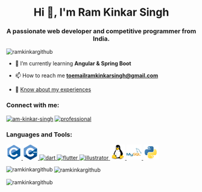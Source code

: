 <h1 align="center">Hi 👋, I'm Ram Kinkar Singh</h1>
<h3 align="center">A passionate web developer and competitive programmer from India.</h3>

<p align="left"> <img src="https://komarev.com/ghpvc/?username=ramkinkargithub&label=Profile%20views&color=0e75b6&style=flat" alt="ramkinkargithub" /> </p>

- 🌱 I’m currently learning **Angular & Spring Boot**

- 📫 How to reach me **toemailramkinkarsingh@gmail.com**

- 📄 [Know about my experiences](https://docs.google.com/document/d/18-P82sjKsmzne0wCWygR5aON2TtwjsJxJIXyW-QNdew/edit)

<h3 align="left">Connect with me:</h3>
<p align="left">
<a href="https://www.linkedin.com/in/ram-kinkar-singh/" target="blank"><img align="center" src="https://raw.githubusercontent.com/rahuldkjain/github-profile-readme-generator/master/src/images/icons/Social/linked-in-alt.svg" alt="am-kinkar-singh" height="30" width="40" /></a>
<a href="https://codeforces.com/profile/Nufreq" target="blank"><img align="center" src="https://raw.githubusercontent.com/rahuldkjain/github-profile-readme-generator/master/src/images/icons/Social/codeforces.svg" alt="professional" height="30" width="40" /></a>
</p>

<h3 align="left">Languages and Tools:</h3>
<p align="left"> <a href="https://www.cprogramming.com/" target="_blank" rel="noreferrer"> <img src="https://raw.githubusercontent.com/devicons/devicon/master/icons/c/c-original.svg" alt="c" width="40" height="40"/> </a> <a href="https://www.w3schools.com/cpp/" target="_blank" rel="noreferrer"> <img src="https://raw.githubusercontent.com/devicons/devicon/master/icons/cplusplus/cplusplus-original.svg" alt="cplusplus" width="40" height="40"/> </a> <a href="https://dart.dev" target="_blank" rel="noreferrer"> <img src="https://www.vectorlogo.zone/logos/dartlang/dartlang-icon.svg" alt="dart" width="40" height="40"/> </a> <a href="https://flutter.dev" target="_blank" rel="noreferrer"> <img src="https://www.vectorlogo.zone/logos/flutterio/flutterio-icon.svg" alt="flutter" width="40" height="40"/> </a> <a href="https://www.adobe.com/in/products/illustrator.html" target="_blank" rel="noreferrer"> <img src="https://www.vectorlogo.zone/logos/adobe_illustrator/adobe_illustrator-icon.svg" alt="illustrator" width="40" height="40"/> </a> <a href="https://www.linux.org/" target="_blank" rel="noreferrer"> <img src="https://raw.githubusercontent.com/devicons/devicon/master/icons/linux/linux-original.svg" alt="linux" width="40" height="40"/> </a> <a href="https://www.mysql.com/" target="_blank" rel="noreferrer"> <img src="https://raw.githubusercontent.com/devicons/devicon/master/icons/mysql/mysql-original-wordmark.svg" alt="mysql" width="40" height="40"/> </a> <a href="https://www.python.org" target="_blank" rel="noreferrer"> <img src="https://raw.githubusercontent.com/devicons/devicon/master/icons/python/python-original.svg" alt="python" width="40" height="40"/> </a> </p>

<p><img align="left" src="https://github-readme-stats.vercel.app/api/top-langs?username=ramkinkargithub&show_icons=true&locale=en&layout=compact" alt="ramkinkargithub" /></p>

<p>&nbsp;<img align="center" src="https://github-readme-stats.vercel.app/api?username=ramkinkargithub&show_icons=true&locale=en" alt="ramkinkargithub" /></p>

<p><img align="center" src="https://github-readme-streak-stats.herokuapp.com/?user=ramkinkargithub&" alt="ramkinkargithub" /></p>
